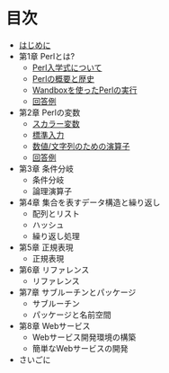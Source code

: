 # 目次

- [はじめに](docs/introduction.md)
- 第1章 Perlとは?
    - [Perl入学式について](docs/chapter1/perl-entrance.md)
    - [Perlの概要と歴史](docs/chapter1/overview.md)
    - [Wandboxを使ったPerlの実行](docs/chapter1/wandbox.md)
    - [回答例](docs/chapter1/sample.md)
- 第2章 Perlの変数
    - [スカラー変数](docs/chapter2/scalar.md)
    - [標準入力](docs/chapter2/stdin.md)
    - [数値/文字列のための演算子](docs/chapter2/operator_for_numeric_and_string.md)
    - [回答例](docs/chapter2/sample.md)
- 第3章 条件分岐
    - 条件分岐
    - 論理演算子
- 第4章 集合を表すデータ構造と繰り返し
    - 配列とリスト
    - ハッシュ
    - 繰り返し処理
- 第5章 正規表現
    - 正規表現
- 第6章 リファレンス
    - リファレンス
- 第7章 サブルーチンとパッケージ
    - サブルーチン
    - パッケージと名前空間
- 第8章 Webサービス
    - Webサービス開発環境の構築
    - 簡単なWebサービスの開発
- さいごに
